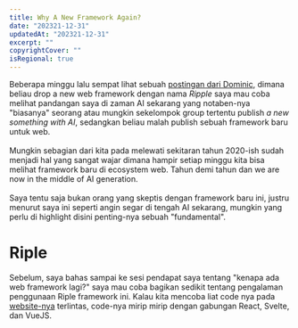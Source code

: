 ```yaml
---
title: Why A New Framework Again?
date: "202321-12-31"
updatedAt: "202321-12-31"
excerpt: ""
copyrightCover: ""
isRegional: true
---
```


Beberapa minggu lalu sempat lihat sebuah [postingan dari Dominic](https://x.com/trueadm/status/1961163656810353057), dimana beliau drop a new web framework
dengan nama _Ripple_ saya mau coba melihat pandangan saya di zaman AI sekarang yang notaben-nya
"biasanya" seorang atau mungkin sekelompok group tertentu publish _a new something with AI_,
sedangkan beliau malah publish sebuah framework baru untuk web.
\
\
Mungkin sebagian dari kita pada melewati sekitaran tahun 2020-ish sudah menjadi hal yang
sangat wajar dimana hampir setiap minggu kita bisa melihat framework baru di ecosystem web.
Tahun demi tahun dan we are now in the middle of AI generation.
\
\
Saya tentu saja bukan orang yang skeptis dengan framework baru ini, justru menurut saya ini seperti
angin segar di tengah AI sekarang, mungkin yang perlu di highlight disini penting-nya sebuah
"fundamental".

# Riple

Sebelum, saya bahas sampai ke sesi pendapat saya tentang "kenapa ada web framework lagi?"
saya mau coba bagikan sedikit tentang pengalaman penggunaan Riple framework ini. Kalau
kita mencoba liat code nya pada [website-nya](https://www.ripplejs.com/) terlintas,
code-nya mirip mirip dengan gabungan React, Svelte, dan VueJS.
